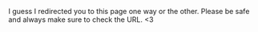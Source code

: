 I guess I redirected you to this page one way or the other. Please be safe and always make sure to check the URL. <3
